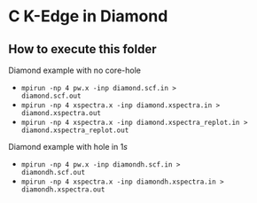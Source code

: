 # C K-Edge in Diamond

## How to execute this folder

Diamond example with no core-hole

- <code>mpirun -np 4 pw.x -inp diamond.scf.in > diamond.scf.out</code>
- <code>mpirun -np 4 xspectra.x -inp diamond.xspectra.in > diamond.xspectra.out</code>
- <code>mpirun -np 4 xspectra.x -inp diamond.xspectra_replot.in > diamond.xspectra_replot.out</code>

Diamond example with hole in 1<em>s</em>

- <code>mpirun -np 4 pw.x -inp diamondh.scf.in > diamondh.scf.out</code>
- <code>mpirun -np 4 xspectra.x -inp diamondh.xspectra.in > diamondh.xspectra.out</code>


